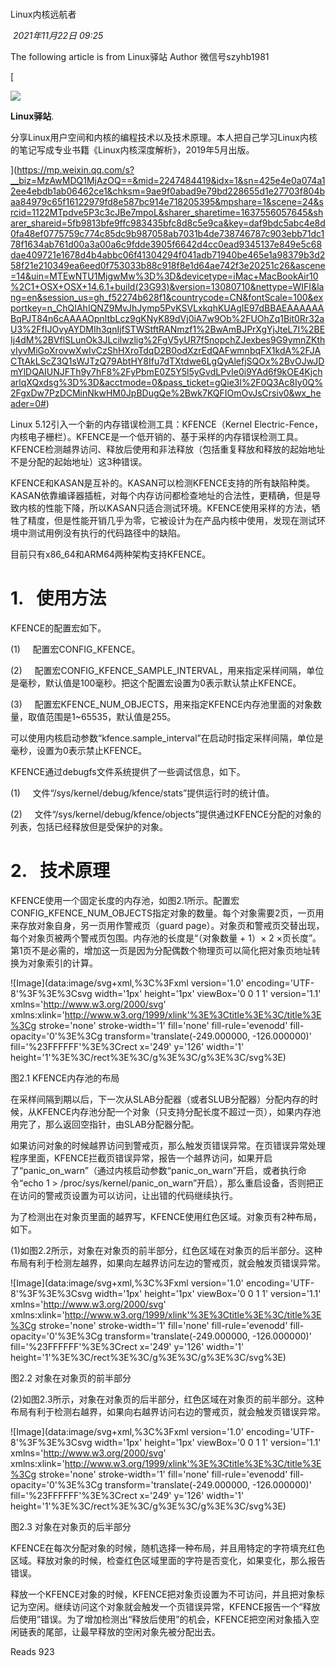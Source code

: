 # 

Linux内核远航者

 _2021年11月22日 09:25_

The following article is from Linux驿站 Author 微信号szyhb1981

[

![](http://wx.qlogo.cn/mmhead/Q3auHgzwzM7wDWibpgiaVDGposVS3MtC6Uic5uDpgWRykALUjhjia6Rk3g/0)

**Linux驿站**.

分享Linux用户空间和内核的编程技术以及技术原理。本人把自己学习Linux内核的笔记写成专业书籍《Linux内核深度解析》，2019年5月出版。

](https://mp.weixin.qq.com/s?__biz=MzAwMDQ1MjAzOQ==&mid=2247484419&idx=1&sn=425e4e0a074a12ee4ebdb1ab06462ce1&chksm=9ae9f0abad9e79bd228655d1e27703f804baa84979c65f16122979fd8e587bc914e718205395&mpshare=1&scene=24&srcid=1122MTpdve5P3c3cJBe7mpoL&sharer_sharetime=1637556057645&sharer_shareid=5fb9813bfe9ffc983435bfc8d8c5e9ca&key=daf9bdc5abc4e8d0fa48ef0775759c774c85dc9b987058ab7031b4de738746787c903ebb71dc178f1634ab761d00a3a00a6c9fdde3905f6642d4cc0ead9345137e849e5c68dae409721e1678d4b4abbc06f41304294f041adb71940be465e1a98379b3d258f21e210349ea6eed0f753033b88c918f8e1d64ae742f3e20251c26&ascene=14&uin=MTEwNTU1MjgwMw%3D%3D&devicetype=iMac+MacBookAir10%2C1+OSX+OSX+14.6.1+build(23G93)&version=13080710&nettype=WIFI&lang=en&session_us=gh_f52274b628f1&countrycode=CN&fontScale=100&exportkey=n_ChQIAhIQNZ9MvJhJymp5PvKSVLxkqhKUAgIE97dBBAEAAAAAABqPJT84n6cAAAAOpnltbLcz9gKNyK89dVj0iA7w9Ob%2FUOhZq1Bit0Rr32aU3%2FfIJOvyAYDMIh3qnIjfSTWStftRANmzf1%2BwAmBJPrXgYjJteL7I%2BEIj4dM%2BVflSLunOk3JLcilwzlig%2FgV5yUR7f5nopchZJexbes9G9ymnZKthvIyvMiGoXrovwXwIvCzShHXroTdqD2B0odXzrEdQAFwmnbqFX1kdA%2FJACTtAkLScZ3Q1sWJTzQ79AbtHY8Ifu7dTXtdwe6LgQyAlefjSQOx%2BvOJwJDmYlDQAIUNJFTh9y7hF8%2FyPbmE0Z5Y5l5yGvdLPvIe0i9YAd6f9kOE4KjcharlqXQxdsg%3D%3D&acctmode=0&pass_ticket=gQie3l%2F0Q3Ac8Iy0Q%2FgxDw7PzDCMinNkwHM0JpBDugQe%2Bwk7KQFIOmOvJsCrsiv0&wx_header=0#)

Linux 5.12引入一个新的内存错误检测工具：KFENCE（Kernel Electric-Fence，内核电子栅栏）。KFENCE是一个低开销的、基于采样的内存错误检测工具。KFENCE检测越界访问、释放后使用和非法释放（包括重复释放和释放的起始地址不是分配的起始地址）这3种错误。

KFENCE和KASAN是互补的。KASAN可以检测KFENCE支持的所有缺陷种类。KASAN依靠编译器插桩，对每个内存访问都检查地址的合法性，更精确，但是导致内核的性能下降，所以KASAN只适合测试环境。KFENCE使用采样的方法，牺牲了精度，但是性能开销几乎为零，它被设计为在产品内核中使用，发现在测试环境中测试用例没有执行的代码路径中的缺陷。

目前只有x86_64和ARM64两种架构支持KFENCE。

  

# **1.   使用方法**

KFENCE的配置宏如下。

(1)     配置宏CONFIG_KFENCE。

(2)     配置宏CONFIG_KFENCE_SAMPLE_INTERVAL，用来指定采样间隔，单位是毫秒，默认值是100毫秒。把这个配置宏设置为0表示默认禁止KFENCE。

(3)     配置宏KFENCE_NUM_OBJECTS，用来指定KFENCE内存池里面的对象数量，取值范围是1~65535，默认值是255。

  

可以使用内核启动参数“kfence.sample_interval”在启动时指定采样间隔，单位是毫秒，设置为0表示禁止KFENCE。

KFENCE通过debugfs文件系统提供了一些调试信息，如下。

(1)     文件“/sys/kernel/debug/kfence/stats”提供运行时的统计值。

(2)     文件“/sys/kernel/debug/kfence/objects”提供通过KFENCE分配的对象的列表，包括已经释放但是受保护的对象。

  

# **2.   技术原理**

KFENCE使用一个固定长度的内存池，如图2.1所示。配置宏CONFIG_KFENCE_NUM_OBJECTS指定对象的数量。每个对象需要2页，一页用来存放对象自身，另一页用作警戒页（guard page）。对象页和警戒页交替出现，每个对象页被两个警戒页包围。内存池的长度是“（对象数量 + 1）× 2 ×页长度”。第1页不是必需的，增加这一页是因为分配偶数个物理页可以简化把对象页地址转换为对象索引的计算。

![Image](data:image/svg+xml,%3C%3Fxml version='1.0' encoding='UTF-8'%3F%3E%3Csvg width='1px' height='1px' viewBox='0 0 1 1' version='1.1' xmlns='http://www.w3.org/2000/svg' xmlns:xlink='http://www.w3.org/1999/xlink'%3E%3Ctitle%3E%3C/title%3E%3Cg stroke='none' stroke-width='1' fill='none' fill-rule='evenodd' fill-opacity='0'%3E%3Cg transform='translate(-249.000000, -126.000000)' fill='%23FFFFFF'%3E%3Crect x='249' y='126' width='1' height='1'%3E%3C/rect%3E%3C/g%3E%3C/g%3E%3C/svg%3E)

图2.1 KFENCE内存池的布局

在采样间隔到期以后，下一次从SLAB分配器（或者SLUB分配器）分配内存的时候，从KFENCE内存池分配一个对象（只支持分配长度不超过一页），如果内存池用完了，那么返回空指针，由SLAB分配器分配。

如果访问对象的时候越界访问到警戒页，那么触发页错误异常。在页错误异常处理程序里面，KFENCE拦截页错误异常，报告一个越界访问，如果开启了“panic_on_warn”（通过内核启动参数“panic_on_warn”开启，或者执行命令“echo 1 > /proc/sys/kernel/panic_on_warn”开启），那么重启设备，否则把正在访问的警戒页设置为可以访问，让出错的代码继续执行。

为了检测出在对象页里面的越界写，KFENCE使用红色区域。对象页有2种布局，如下。

(1)如图2.2所示，对象在对象页的前半部分，红色区域在对象页的后半部分。这种布局有利于检测左越界，如果向左越界访问左边的警戒页，就会触发页错误异常。

![Image](data:image/svg+xml,%3C%3Fxml version='1.0' encoding='UTF-8'%3F%3E%3Csvg width='1px' height='1px' viewBox='0 0 1 1' version='1.1' xmlns='http://www.w3.org/2000/svg' xmlns:xlink='http://www.w3.org/1999/xlink'%3E%3Ctitle%3E%3C/title%3E%3Cg stroke='none' stroke-width='1' fill='none' fill-rule='evenodd' fill-opacity='0'%3E%3Cg transform='translate(-249.000000, -126.000000)' fill='%23FFFFFF'%3E%3Crect x='249' y='126' width='1' height='1'%3E%3C/rect%3E%3C/g%3E%3C/g%3E%3C/svg%3E)

图2.2 对象在对象页的前半部分

(2)如图2.3所示，对象在对象页的后半部分，红色区域在对象页的前半部分。这种布局有利于检测右越界，如果向右越界访问右边的警戒页，就会触发页错误异常。

![Image](data:image/svg+xml,%3C%3Fxml version='1.0' encoding='UTF-8'%3F%3E%3Csvg width='1px' height='1px' viewBox='0 0 1 1' version='1.1' xmlns='http://www.w3.org/2000/svg' xmlns:xlink='http://www.w3.org/1999/xlink'%3E%3Ctitle%3E%3C/title%3E%3Cg stroke='none' stroke-width='1' fill='none' fill-rule='evenodd' fill-opacity='0'%3E%3Cg transform='translate(-249.000000, -126.000000)' fill='%23FFFFFF'%3E%3Crect x='249' y='126' width='1' height='1'%3E%3C/rect%3E%3C/g%3E%3C/g%3E%3C/svg%3E)

图2.3 对象在对象页的后半部分

KFENCE在每次分配对象的时候，随机选择一种布局，并且用特定的字符填充红色区域。释放对象的时候，检查红色区域里面的字符是否变化，如果变化，那么报告错误。

释放一个KFENCE对象的时候，KFENCE把对象页设置为不可访问，并且把对象标记为空闲。继续访问这个对象就会触发一个页错误异常，KFENCE报告一个“释放后使用”错误。为了增加检测出“释放后使用”的机会，KFENCE把空闲对象插入空闲链表的尾部，让最早释放的空闲对象先被分配出去。

Reads 923

​